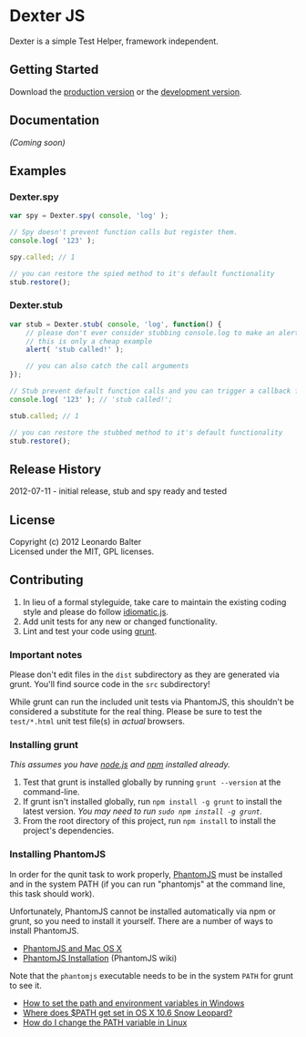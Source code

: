 # Dexter JS

Dexter is a simple Test Helper, framework independent.

## Getting Started
Download the [production version][min] or the [development version][max].

[min]: https://raw.github.com/leobalter/DexterJS/master/dist/Dexter.min.js
[max]: https://raw.github.com/leobalter/DexterJS/master/dist/Dexter.js


## Documentation
_(Coming soon)_

## Examples

### Dexter.spy

```javascript
var spy = Dexter.spy( console, 'log' );

// Spy doesn't prevent function calls but register them.
console.log( '123' );

spy.called; // 1

// you can restore the spied method to it's default functionality
stub.restore(); 
```

### Dexter.stub

```javascript
var stub = Dexter.stub( console, 'log', function() {
	// please don't ever consider stubbing console.log to make an alert call
	// this is only a cheap example
	alert( 'stub called!' );

	// you can also catch the call arguments
});

// Stub prevent default function calls and you can trigger a callback function
console.log( '123' ); // 'stub called!';

stub.called; // 1

// you can restore the stubbed method to it's default functionality
stub.restore(); 
```

## Release History
2012-07-11 - initial release, stub and spy ready and tested

## License
Copyright (c) 2012 Leonardo Balter  
Licensed under the MIT, GPL licenses.

## Contributing

1. In lieu of a formal styleguide, take care to maintain the existing coding style and please do follow [idiomatic.js](https://github.com/rwldrn/idiomatic.js).
2. Add unit tests for any new or changed functionality. 
3. Lint and test your code using [grunt](https://github.com/cowboy/grunt).

### Important notes
Please don't edit files in the `dist` subdirectory as they are generated via grunt. You'll find source code in the `src` subdirectory!

While grunt can run the included unit tests via PhantomJS, this shouldn't be considered a substitute for the real thing. Please be sure to test the `test/*.html` unit test file(s) in _actual_ browsers.

### Installing grunt
_This assumes you have [node.js](http://nodejs.org/) and [npm](http://npmjs.org/) installed already._

1. Test that grunt is installed globally by running `grunt --version` at the command-line.
1. If grunt isn't installed globally, run `npm install -g grunt` to install the latest version. _You may need to run `sudo npm install -g grunt`._
1. From the root directory of this project, run `npm install` to install the project's dependencies.

### Installing PhantomJS

In order for the qunit task to work properly, [PhantomJS](http://www.phantomjs.org/) must be installed and in the system PATH (if you can run "phantomjs" at the command line, this task should work).

Unfortunately, PhantomJS cannot be installed automatically via npm or grunt, so you need to install it yourself. There are a number of ways to install PhantomJS.

* [PhantomJS and Mac OS X](http://ariya.ofilabs.com/2012/02/phantomjs-and-mac-os-x.html)
* [PhantomJS Installation](http://code.google.com/p/phantomjs/wiki/Installation) (PhantomJS wiki)

Note that the `phantomjs` executable needs to be in the system `PATH` for grunt to see it.

* [How to set the path and environment variables in Windows](http://www.computerhope.com/issues/ch000549.htm)
* [Where does $PATH get set in OS X 10.6 Snow Leopard?](http://superuser.com/questions/69130/where-does-path-get-set-in-os-x-10-6-snow-leopard)
* [How do I change the PATH variable in Linux](https://www.google.com/search?q=How+do+I+change+the+PATH+variable+in+Linux)
